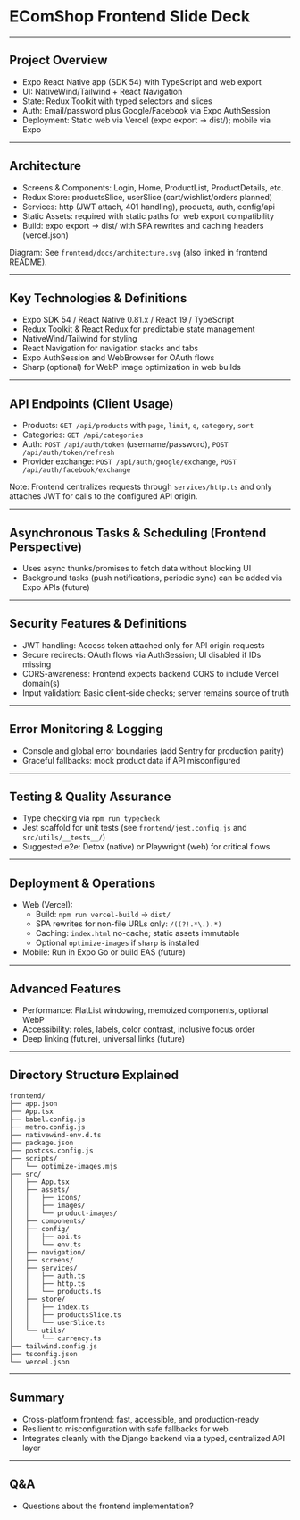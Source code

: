 # EComShop Frontend Slide Deck

---

## Project Overview

- Expo React Native app (SDK 54) with TypeScript and web export
- UI: NativeWind/Tailwind + React Navigation
- State: Redux Toolkit with typed selectors and slices
- Auth: Email/password plus Google/Facebook via Expo AuthSession
- Deployment: Static web via Vercel (expo export → dist/); mobile via Expo

---

## Architecture

- Screens & Components: Login, Home, ProductList, ProductDetails, etc.
- Redux Store: productsSlice, userSlice (cart/wishlist/orders planned)
- Services: http (JWT attach, 401 handling), products, auth, config/api
- Static Assets: required with static paths for web export compatibility
- Build: expo export → dist/ with SPA rewrites and caching headers (vercel.json)

Diagram: See `frontend/docs/architecture.svg` (also linked in frontend README).

---

## Key Technologies & Definitions

- Expo SDK 54 / React Native 0.81.x / React 19 / TypeScript
- Redux Toolkit & React Redux for predictable state management
- NativeWind/Tailwind for styling
- React Navigation for navigation stacks and tabs
- Expo AuthSession and WebBrowser for OAuth flows
- Sharp (optional) for WebP image optimization in web builds

---

## API Endpoints (Client Usage)

- Products: `GET /api/products` with `page`, `limit`, `q`, `category`, `sort`
- Categories: `GET /api/categories`
- Auth: `POST /api/auth/token` (username/password), `POST /api/auth/token/refresh`
- Provider exchange: `POST /api/auth/google/exchange`, `POST /api/auth/facebook/exchange`

Note: Frontend centralizes requests through `services/http.ts` and only attaches JWT for calls to the configured API origin.

---

## Asynchronous Tasks & Scheduling (Frontend Perspective)

- Uses async thunks/promises to fetch data without blocking UI
- Background tasks (push notifications, periodic sync) can be added via Expo APIs (future)

---

## Security Features & Definitions

- JWT handling: Access token attached only for API origin requests
- Secure redirects: OAuth flows via AuthSession; UI disabled if IDs missing
- CORS-awareness: Frontend expects backend CORS to include Vercel domain(s)
- Input validation: Basic client-side checks; server remains source of truth

---

## Error Monitoring & Logging

- Console and global error boundaries (add Sentry for production parity)
- Graceful fallbacks: mock product data if API misconfigured

---

## Testing & Quality Assurance

- Type checking via `npm run typecheck`
- Jest scaffold for unit tests (see `frontend/jest.config.js` and `src/utils/__tests__/`)
- Suggested e2e: Detox (native) or Playwright (web) for critical flows

---

## Deployment & Operations

- Web (Vercel):
  - Build: `npm run vercel-build` → `dist/`
  - SPA rewrites for non-file URLs only: `/((?!.*\.).*)`
  - Caching: `index.html` no-cache; static assets immutable
  - Optional `optimize-images` if `sharp` is installed
- Mobile: Run in Expo Go or build EAS (future)

---

## Advanced Features

- Performance: FlatList windowing, memoized components, optional WebP
- Accessibility: roles, labels, color contrast, inclusive focus order
- Deep linking (future), universal links (future)

---

## Directory Structure Explained

```text
frontend/
├── app.json
├── App.tsx
├── babel.config.js
├── metro.config.js
├── nativewind-env.d.ts
├── package.json
├── postcss.config.js
├── scripts/
│   └── optimize-images.mjs
├── src/
│   ├── App.tsx
│   ├── assets/
│   │   ├── icons/
│   │   ├── images/
│   │   └── product-images/
│   ├── components/
│   ├── config/
│   │   ├── api.ts
│   │   └── env.ts
│   ├── navigation/
│   ├── screens/
│   ├── services/
│   │   ├── auth.ts
│   │   ├── http.ts
│   │   └── products.ts
│   ├── store/
│   │   ├── index.ts
│   │   ├── productsSlice.ts
│   │   └── userSlice.ts
│   └── utils/
│       └── currency.ts
├── tailwind.config.js
├── tsconfig.json
└── vercel.json
```

---

## Summary

- Cross-platform frontend: fast, accessible, and production-ready
- Resilient to misconfiguration with safe fallbacks for web
- Integrates cleanly with the Django backend via a typed, centralized API layer

---

## Q&A

- Questions about the frontend implementation?
